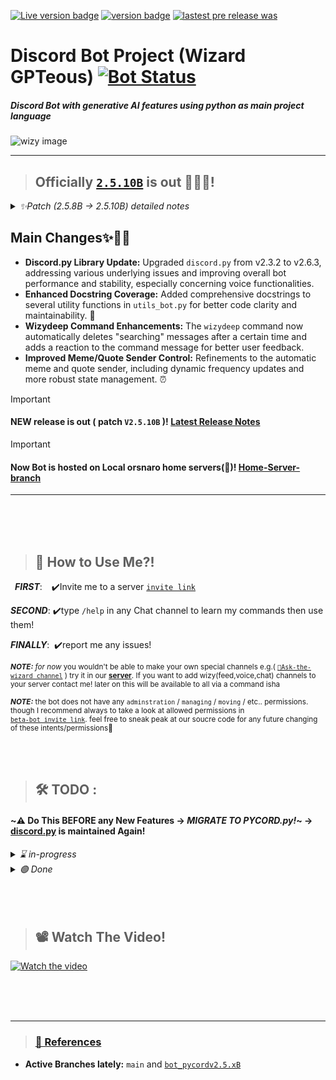 [![Live version badge](https://img.shields.io/badge/Live%20Branch-Home%20Server-red?logo=amazonaws)](https://github.com/orsnaro/Discord-Bot-Ai/tree/production-Home-Server)
[![version badge](https://img.shields.io/endpoint?url=https%3A%2F%2Fors.strangled.net%2FwizyVersion&logo=docker)](https://ors.strangled.net/wizyVersion)
[![lastest pre release was](https://img.shields.io/github/release-date/orsnaro/discord-bot-ai?label=latest%20release&color=9332af&logo=git)](https://github.com/orsnaro/discord-bot-ai/releases/latest)


# __Discord Bot Project (Wizard GPTeous)__  [![Bot Status](https://img.shields.io/website?url=http%3A%2F%2Fors.strangled.net%2FpokeWizy&logo=ubuntu&logoColor=white&label=Bot%20Status&labelColor=%23E95420)](https://ors.strangled.net/wizy-status)



##### _Discord Bot with generative AI features using python as main project language_

![wizy image](./wizard_bot.ico "icon") 


---


> ## Officially [`2.5.10B`](https://github.com/orsnaro/Discord-Bot-Ai/releases/tag/v2.5.10B) is out 🧙‍♂️🎊!


<details>
<summary><em>  ✨Patch (2.5.8B -> 2.5.10B) detailed notes </em> </summary>

## Release v2.5.10B - Docstring Improvements ✨ and Minor Refinements 🛠️

This release focuses on improving code documentation 📚 and includes several minor bug fixes 🐛 and feature enhancements 🚀.

### New Features & Improvements:
- **Enhanced Docstring Coverage:** Added comprehensive docstrings to several utility functions in `utils_bot.py` (`process_send_togglerandom_cmd`, `process_send_quotesz_cmd`, `process_send_change_wizy_ai_cmd`, `process_send_change_wizy_music_genre_cmd`) for better code clarity and maintainability. 📝
- **Dynamic Meme/Quote Frequency:** The bot's automatic meme and quote sender now dynamically updates its frequency, allowing for more flexible scheduling. ⏰
- **Improved Error Handling Naming:** Renamed AI command error handlers in `commands_bot.py` (e.g., `gpt` to `gpt_error`) for clearer identification and debugging. 🐛➡️✨

### Bug Fixes:
- Corrected an issue in `utils_bot.py` where the `handle_wizy_free_timer` message displayed an incorrect time unit. 🐞
- Resolved a potential `None` state issue in `change_auto_memequote_sender_state` within `init_bot.py`. 🚫
- **Fixed Feed Channel Posting:** Addressed an issue where posts were not being sent in the feed channel when transitioning from a special event mode to a normal state (state 1). ✅

### Other Changes:
- Updated version numbers across relevant files to `v2.5.10B`. ⬆️
- Adjusted the default feed channel frequency in `init_bot.py` from 360 minutes to 120 minutes. ⏱️
- Refactored `control_auto_memequote_task` in `utils_bot.py` for improved state management. ⚙️

<br>
<br>

**Full Changelog**: https://github.com/orsnaro/Discord-Bot-Ai/compare/v2.5.7B...v2.5.10B
</details>

## Main Changes✨🧙‍♂️   
      
*   **Discord.py Library Update:** Upgraded `discord.py` from v2.3.2 to v2.6.3, addressing various underlying issues and improving overall bot performance and stability, especially concerning voice functionalities.
*   **Enhanced Docstring Coverage:** Added comprehensive docstrings to several utility functions in `utils_bot.py` for better code clarity and maintainability. 📝
*   **Wizydeep Command Enhancements:** The `wizydeep` command now automatically deletes "searching" messages after a certain time and adds a reaction to the command message for better user feedback.
*   **Improved Meme/Quote Sender Control:** Refinements to the automatic meme and quote sender, including dynamic frequency updates and more robust state management. ⏰

> [!IMPORTANT]  
> #### NEW release is out ( patch `V2.5.10B`  )! [Latest Release Notes](https://github.com/orsnaro/Discord-Bot-Ai/releases/latest)

> [!IMPORTANT]  
> #### Now Bot is hosted on Local orsnaro home servers(🔴)! [Home-Server-branch](https://github.com/orsnaro/Discord-Bot-Ai/tree/production-Home-Server)
---




</br>
</br>
</br>





> ##  🧙 How to Use Me?!

&ensp;***FIRST***: &ensp;&nbsp;✔️Invite me to a server  [`invite link`](https://discord.com/api/oauth2/authorize?client_id=1117540489365827594&permissions=8&scope=bot%20applications.commands)

***SECOND***: ✔️type `/help` in any Chat channel to learn my commands then use them!
   
***FINALLY***: &nbsp;✔️report me any issues!
   
<sub> ***NOTE:*** _for now_ you wouldn't be able to make your own  special channels e.g.( [`🧙Ask-the-wizard channel`](https://discord.gg/ptAVHmrtJX) ) try it in our [**server**](https://discord.com/invite/Y23B7R3FPq). If you want to add  wizy(feed,voice,chat) channels to your server contact me! later on this will be available to all via a command isha</sub>

<sub> ***NOTE:*** the bot does not have any `adminstration` / `managing` / `moving` /  etc.. permissions. though I  recommend always to take a look at allowed permissions in <br> [`beta-bot invite link`](https://discord.com/api/oauth2/authorize?client_id=1117540489365827594&permissions=8&scope=bot%20applications.commands). feel free to sneak peak at our soucre code for any future changing of these intents/permissions💙 </sub>


</br>
</br>


> ##  🛠 TODO :
#### ~⚠️ Do This BEFORE any New Features  &rarr;  *MIGRATE TO PYCORD.py!*~ -> [discord.py](https://github.com/Rapptz/discord.py)  is maintained Again!

<details>
<summary><em>  ⌛  in-progress </em> </summary>
    
*  [ ]  Documentation for functions / classes repo. first readme.md draft
*  [ ] ON-reaction feedback feature :
<details>
<summary><em> <sub> details </sub> </em> </summary> 
when user reacts on a wizy message wizy responds depending on category of emoji (good, bad, need_help,idk) (feature name : bot ON-reaction feedback feature) (reaction response will only stay for ~5secs except responses to  need_help reactions) 
</details>

*  [ ] complete track/songs queue class and it's two commands look(https://stackoverflow.com/questions/61276362/how-to-play-the-next-song-after-first-finished-discord-bot)
       
*  [ ] tutorial video on all bot features and how to use and invite it to you server ( 2 videos short & long  )
    
*  [ ] make command groups or cogs
  
*   implement new Gemini feature _i.e.( upload image and ask about it )_ in your bot since it's now available and [Gemini API wrapper v0.1.27](https://github.com/dsdanielpark/Gemini-API/releases/tag/0.1.27) now also  supports it
  
    
* [ ]  send Embeds fragmented in parts/pages if it exceeds max size  (6000char) or exceeds max fields (25 field)  <sub>note: use pagination </sub>

*   show embedded images in Gemini answer (seperate images in links -> append them to an image section 'embed or normal message' -> show the images!)

* [ ]  wizard bot sqlite-DB  design and connect the DB with bot code
  
* [ ]  Implement `Competitive Programming` Features on Bot and [Narol's Island](https://discord.com/invite/Y23B7R3FPq) server  <sub>( more in  M O D S channels in the server)</sub>

* [ ]  OOP it!  and handle errors!

* [ ]  (bard)save last conversation ID (load it in init_bot.py) in text file and add command to start new conv. and set default  to continue old one.

*   ~complete [`Gemini_key_refresh.py`](./Gemini_key_refresh.py)~

* [ ]  add `TTS` feature : read text in audio + ability for bot to join voice chats

* [ ]  ADD `STT`  feature to enable full voice chat feature between bot and island server's users ( make bot make real voice chat with members)

* [ ] use [`Rapidapi`](https://rapidapi.com)

* [ ] complete your [`quote`](https://github.com/orsnaro/quote-async) lib fork and make it fully async.

*   add and test poe-API (starred at my GitHub)
     - _NOTE:_ DeepSeek API is the one used now due to connection and belling issues beteen GPT-API i.e.(openAI API) and my country (Egypt)

*   add command to switch between Gemini mode and poe-GPT mode
  
       *  _(NOT necessary  NEED any more! now Gemini speaks arabic and Gemini API python wrapper also supports that  just edit your internal prompt / appendings and formating to discord messages to have arabic variation)_
    
*   Edit your Gemini args. and prompt to send full arabic query to Gemini (Gemini now has arabic lang suuport)


 </details> 


<details>
<summary><em>  🟢 Done </em> </summary>
 
![**(DONE)**](https://img.shields.io/badge/DONE-green?style=for-the-badge
) add command to switch between BARD mode and poe-GPT mode
    
![**(DONE)**](https://img.shields.io/badge/DONE-green?style=for-the-badge
) converte all command to be hybrid (works in legacy style and new slash command style) -> use discord's new paradigm 'interaction based system'

![**(DONE)**](https://img.shields.io/badge/DONE-green?style=for-the-badge
) Bot Ambient track (MMO Chill music) via `wizyplay`

![**(DONE)**](https://img.shields.io/badge/DONE-green?style=for-the-badge
) Bot plays specific song from YouTube Music via `wizyplay url`

![**(DONE)**](https://img.shields.io/badge/DONE-green?style=for-the-badge
) remove all async sleep in commands and replace with cooldown inside the command itself

![**(DONE)**](https://img.shields.io/badge/DONE-green?style=for-the-badge
) Replace all your manual auto meme/quote sender logic with this (les bot event loop handle it auto!)(no need even for acync event control var):

![**(DONE)**](https://img.shields.io/badge/DONE-green?style=for-the-badge
)  ~make message fragmenter function for both msg and links msg in utils_bot.py~
  
 ![**(DONE)**](https://img.shields.io/badge/DONE-green?style=for-the-badge
) ~repo. first readme.md draft~

 ![**(DONE)**](https://img.shields.io/badge/DONE-green?style=for-the-badge
)   ~Use any free hosting service for `beta` versions~

 ![**(DONE)**](https://img.shields.io/badge/DONE-green?style=for-the-badge
) ~connect to a cdn that has memes / quotes  and set on_time() event to send to `chat-chill` and `Ask-the-Wizard`~

 ![**(DONE)**](https://img.shields.io/badge/DONE-green?style=for-the-badge
)   ~make bot see prev messages (use session)~

 ![**(DONE)**](https://img.shields.io/badge/DONE-green?style=for-the-badge
)
  ~talk to bot by mention him~  

 ![**(DONE)**](https://img.shields.io/badge/DONE-green?style=for-the-badge
)  ~talk to bot in specific channel no need to mention or trigger him by command just send the question as plain message~

 ![**(DONE)**](https://img.shields.io/badge/DONE-green?style=for-the-badge
)   ~reply to his message (take the content of replayed message and respond accordingly to it + new message)~

 ![**(DONE)**](https://img.shields.io/badge/DONE-green?style=for-the-badge
)  ~use SESSION with ASYNC Gemini ( contact GeminiAPI maker or raise issue in their repo)(I was  kinda  wrong)~

 ![**(DONE)**](https://img.shields.io/badge/DONE-green?style=for-the-badge
)  ~show embedded links in Gemini answer~

 ![**(DONE)**](https://img.shields.io/badge/DONE-green?style=for-the-badge
)  ~show  images in Wizard special channel~

 ![**(DONE)**](https://img.shields.io/badge/DONE-green?style=for-the-badge
)  ~send msg in parts is it exceeds max size in bot special channel~

<sub>  _more todoes and tasks in discrod `testing` channel and in [`main_wizard_bot.py`](./main_wizard_bot.py)_ </sub>


 </details> 


</br>
</br>
</br>


> ## 📽️ Watch The Video!
[![Watch the video](https://img.youtube.com/vi/XBL0okHyTwM/maxresdefault.jpg)](https://youtu.be/XBL0okHyTwM)



</br>
</br>
</br>




---
> ### [🧾 References ](./sources&refs.md)

  * **Active Branches lately:**  `main` and [`bot_pycordv2.5.xB`](https://github.com/orsnaro/Discord-Bot-Ai/edit/bot_pycordv2.5.xB)
